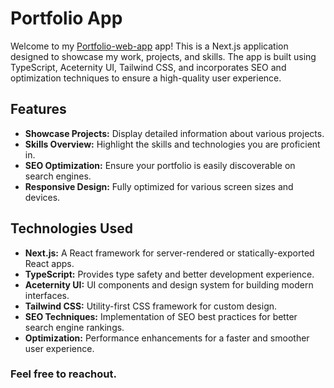 # Portfolio App

Welcome to my [Portfolio-web-app]([https://nextjs.org](https://portfolio-mursaleen.netlify.app/)) app! This is a Next.js application designed to showcase my work, projects, and skills. The app is built using TypeScript, Aceternity UI, Tailwind CSS, and incorporates SEO and optimization techniques to ensure a high-quality user experience.

## Features

- **Showcase Projects:** Display detailed information about various projects.
- **Skills Overview:** Highlight the skills and technologies you are proficient in.
- **SEO Optimization:** Ensure your portfolio is easily discoverable on search engines.
- **Responsive Design:** Fully optimized for various screen sizes and devices.

## Technologies Used

- **Next.js:** A React framework for server-rendered or statically-exported React apps.
- **TypeScript:** Provides type safety and better development experience.
- **Aceternity UI:** UI components and design system for building modern interfaces.
- **Tailwind CSS:** Utility-first CSS framework for custom design.
- **SEO Techniques:** Implementation of SEO best practices for better search engine rankings.
- **Optimization:** Performance enhancements for a faster and smoother user experience.

### Feel free to reachout.
